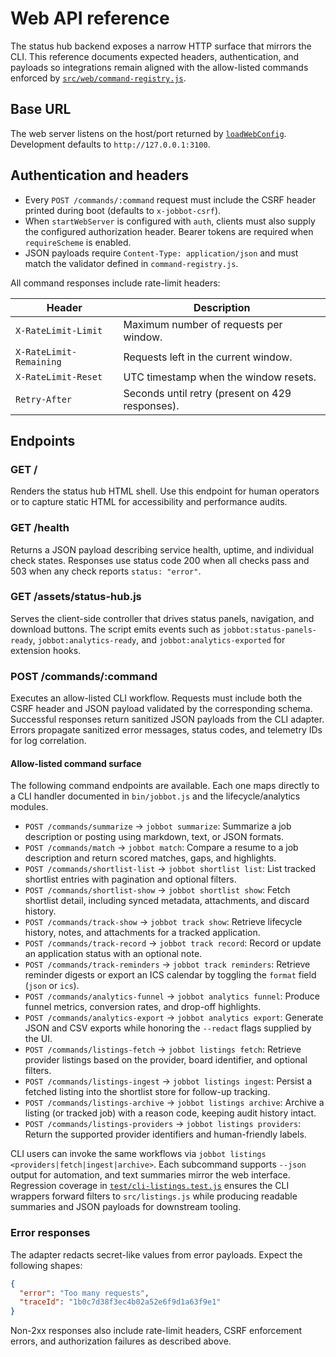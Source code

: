 # Web API reference

The status hub backend exposes a narrow HTTP surface that mirrors the CLI. This reference documents
expected headers, authentication, and payloads so integrations remain aligned with the allow-listed
commands enforced by [`src/web/command-registry.js`](../src/web/command-registry.js).

## Base URL

The web server listens on the host/port returned by
[`loadWebConfig`](../src/web/config.js). Development defaults to `http://127.0.0.1:3100`.

## Authentication and headers

- Every `POST /commands/:command` request must include the CSRF header printed during boot
  (defaults to `x-jobbot-csrf`).
- When `startWebServer` is configured with `auth`, clients must also supply the configured
  authorization header. Bearer tokens are required when `requireScheme` is enabled.
- JSON payloads require `Content-Type: application/json` and must match the validator defined in
  `command-registry.js`.

All command responses include rate-limit headers:

| Header | Description |
| ------ | ----------- |
| `X-RateLimit-Limit` | Maximum number of requests per window. |
| `X-RateLimit-Remaining` | Requests left in the current window. |
| `X-RateLimit-Reset` | UTC timestamp when the window resets. |
| `Retry-After` | Seconds until retry (present on 429 responses). |

## Endpoints

### GET /

Renders the status hub HTML shell. Use this endpoint for human operators or to capture static HTML
for accessibility and performance audits.

### GET /health

Returns a JSON payload describing service health, uptime, and individual check states. Responses use
status code 200 when all checks pass and 503 when any check reports `status: "error"`.

### GET /assets/status-hub.js

Serves the client-side controller that drives status panels, navigation, and download buttons. The
script emits events such as `jobbot:status-panels-ready`, `jobbot:analytics-ready`, and
`jobbot:analytics-exported` for extension hooks.

### POST /commands/:command

Executes an allow-listed CLI workflow. Requests must include both the CSRF header and JSON payload
validated by the corresponding schema. Successful responses return sanitized JSON payloads from the
CLI adapter. Errors propagate sanitized error messages, status codes, and telemetry IDs for log
correlation.

#### Allow-listed command surface

The following command endpoints are available. Each one maps directly to a CLI handler documented in
`bin/jobbot.js` and the lifecycle/analytics modules.

- `POST /commands/summarize` → `jobbot summarize`: Summarize a job description or posting using
  markdown, text, or JSON formats.
- `POST /commands/match` → `jobbot match`: Compare a resume to a job description and return scored
  matches, gaps, and highlights.
- `POST /commands/shortlist-list` → `jobbot shortlist list`: List tracked shortlist entries with
  pagination and optional filters.
- `POST /commands/shortlist-show` → `jobbot shortlist show`: Fetch shortlist detail, including synced
  metadata, attachments, and discard history.
- `POST /commands/track-show` → `jobbot track show`: Retrieve lifecycle history, notes, and
  attachments for a tracked application.
- `POST /commands/track-record` → `jobbot track record`: Record or update an application status with
  an optional note.
- `POST /commands/track-reminders` → `jobbot track reminders`: Retrieve reminder digests or export an
  ICS calendar by toggling the `format` field (`json` or `ics`).
- `POST /commands/analytics-funnel` → `jobbot analytics funnel`: Produce funnel metrics, conversion
  rates, and drop-off highlights.
- `POST /commands/analytics-export` → `jobbot analytics export`: Generate JSON and CSV exports while
  honoring the `--redact` flags supplied by the UI.
- `POST /commands/listings-fetch` → `jobbot listings fetch`: Retrieve provider listings based on the
  provider, board identifier, and optional filters.
- `POST /commands/listings-ingest` → `jobbot listings ingest`: Persist a fetched listing into the
  shortlist store for follow-up tracking.
- `POST /commands/listings-archive` → `jobbot listings archive`: Archive a listing (or tracked job)
  with a reason code, keeping audit history intact.
- `POST /commands/listings-providers` → `jobbot listings providers`: Return the supported provider
  identifiers and human-friendly labels.

CLI users can invoke the same workflows via `jobbot listings <providers|fetch|ingest|archive>`.
Each subcommand supports `--json` output for automation, and text summaries mirror the web
interface. Regression coverage in [`test/cli-listings.test.js`](../test/cli-listings.test.js)
ensures the CLI wrappers forward filters to `src/listings.js` while producing readable summaries and
JSON payloads for downstream tooling.

### Error responses

The adapter redacts secret-like values from error payloads. Expect the following shapes:

```json
{
  "error": "Too many requests",
  "traceId": "1b0c7d38f3ec4b02a52e6f9d1a63f9e1"
}
```

Non-2xx responses also include rate-limit headers, CSRF enforcement errors, and authorization
failures as described above.
